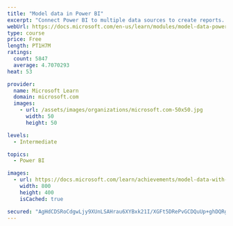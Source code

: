 ```yaml
---
title: "Model data in Power BI"
excerpt: "Connect Power BI to multiple data sources to create reports. Define the relationship between your data sources."
webUrl: https://docs.microsoft.com/en-us/learn/modules/model-data-power-bi/
type: course
price: Free
length: PT1H7M
ratings:
  count: 5847
  average: 4.7070293
heat: 53

provider:
  name: Microsoft Learn
  domain: microsoft.com
  images:
    - url: /assets/images/organizations/microsoft.com-50x50.jpg
      width: 50
      height: 50

levels:
  - Intermediate

topics:
  - Power BI

images:
  - url: https://docs.microsoft.com/learn/achievements/model-data-with-power-bi-desktop-social.png
    width: 800
    height: 400
    isCached: true

secured: "AgHdCDSRoCdgwLjy9XUnLSAHrau6XYBxk21I/XGFt5DRePvGCDQuUp+ghDQRglO0sGZkfRSmtm6+fSpXEWwEq4a1yvCTNBYUFMPlhKqSKHWJZy3bPwWhjf6Kc0X9bznyir7Y6WbDbvENZ2QziufFx+Vt5HtPimkpp8EeUuTw+RrwO11FC0aO2yk5V3mapUQOKb4OkIq4bqh1j599l3WkOcQBeJOLOdyDwmVnrKsB3V2ul8BkLzZl4tdrWojCbRsi5LEhCImG2OzzAeskCPlbynm/QxuOnZ+E6BumzpO8qIkM2Zm6dypRH3onaEYrXYXwLu/kaQvKuoim/UoBof/fMQ2vLkNedKPdkF9tDH1ZEt90G14vABl7cCFvx40NmwsZ6hQtZAo1A0OxVvLa2iGuMZEksP2Qnrg9Hs6PWf+0EkY=;1+kd+pZvWazlilRb1T0wHw=="
---
```


